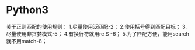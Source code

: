 # Python3
关于正则匹配的使用规则：
1.尽量使用泛匹配-2；
2.使用括号得到匹配目标；
3.尽量使用非贪婪模式-5；
4.有换行符就用re.S -6；
5.为了匹配方便，能用search就不用match-8；